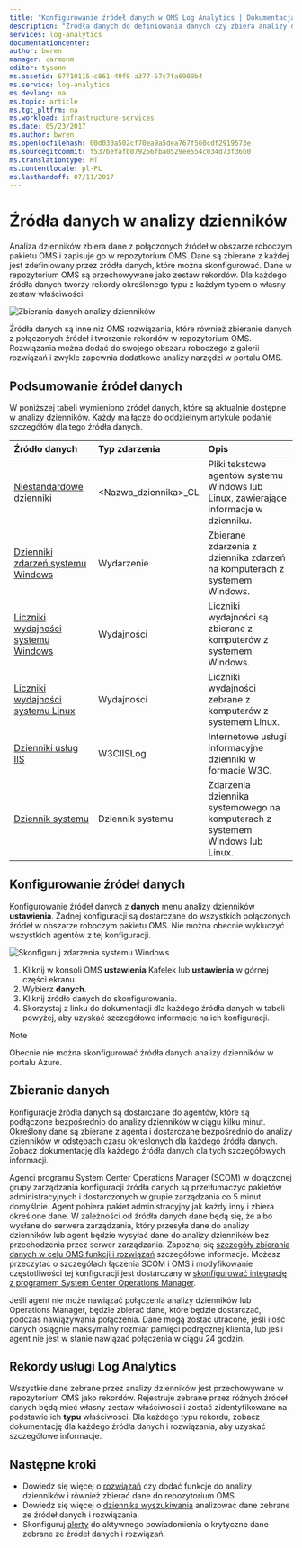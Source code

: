 ```yaml
---
title: "Konfigurowanie źródeł danych w OMS Log Analytics | Dokumentacja firmy Microsoft"
description: "Źródła danych do definiowania danych czy zbiera analizy dzienników z agentów i inne połączenie źródeł.  W tym artykule opisano pojęcia jak analizy dzienników korzysta ze źródeł danych, zawiera szczegółowe informacje o sposobach ich konfigurowania i zawiera podsumowanie dostępnych źródeł danych."
services: log-analytics
documentationcenter: 
author: bwren
manager: carmonm
editor: tysonn
ms.assetid: 67710115-c861-40f8-a377-57c7fa6909b4
ms.service: log-analytics
ms.devlang: na
ms.topic: article
ms.tgt_pltfrm: na
ms.workload: infrastructure-services
ms.date: 05/23/2017
ms.author: bwren
ms.openlocfilehash: 00d030a502cf70ea9a5dea767f560cdf2919573e
ms.sourcegitcommit: f537befafb079256fba0529ee554c034d73f36b0
ms.translationtype: MT
ms.contentlocale: pl-PL
ms.lasthandoff: 07/11/2017
---
```

# <a name="data-sources-in-log-analytics"></a>Źródła danych w analizy dzienników
Analiza dzienników zbiera dane z połączonych źródeł w obszarze roboczym pakietu OMS i zapisuje go w repozytorium OMS.  Dane są zbierane z każdej jest zdefiniowany przez źródła danych, które można skonfigurować.  Dane w repozytorium OMS są przechowywane jako zestaw rekordów.  Dla każdego źródła danych tworzy rekordy określonego typu z każdym typem o własny zestaw właściwości.

![Zbierania danych analizy dzienników](./media/log-analytics-data-sources/overview.png)

Źródła danych są inne niż OMS rozwiązania, które również zbieranie danych z połączonych źródeł i tworzenie rekordów w repozytorium OMS.  Rozwiązania można dodać do swojego obszaru roboczego z galerii rozwiązań i zwykle zapewnia dodatkowe analizy narzędzi w portalu OMS.  

## <a name="summary-of-data-sources"></a>Podsumowanie źródeł danych
W poniższej tabeli wymieniono źródeł danych, które są aktualnie dostępne w analizy dzienników.  Każdy ma łącze do oddzielnym artykule podanie szczegółów dla tego źródła danych.

| Źródło danych | Typ zdarzenia | Opis |
|:--- |:--- |:--- |
| [Niestandardowe dzienniki](log-analytics-data-sources-custom-logs.md) |\<Nazwa_dziennika\>_CL |Pliki tekstowe agentów systemu Windows lub Linux, zawierające informacje w dzienniku. |
| [Dzienniki zdarzeń systemu Windows](log-analytics-data-sources-windows-events.md) |Wydarzenie |Zbierane zdarzenia z dziennika zdarzeń na komputerach z systemem Windows. |
| [Liczniki wydajności systemu Windows](log-analytics-data-sources-performance-counters.md) |Wydajności |Liczniki wydajności są zbierane z komputerów z systemem Windows. |
| [Liczniki wydajności systemu Linux](log-analytics-data-sources-performance-counters.md) |Wydajności |Liczniki wydajności zebrane z komputerów z systemem Linux. |
| [Dzienniki usług IIS](log-analytics-data-sources-iis-logs.md) |W3CIISLog |Internetowe usługi informacyjne dzienniki w formacie W3C. |
| [Dziennik systemu](log-analytics-data-sources-syslog.md) |Dziennik systemu |Zdarzenia dziennika systemowego na komputerach z systemem Windows lub Linux. |

## <a name="configuring-data-sources"></a>Konfigurowanie źródeł danych
Konfigurowanie źródeł danych z **danych** menu analizy dzienników **ustawienia**.  Żadnej konfiguracji są dostarczane do wszystkich połączonych źródeł w obszarze roboczym pakietu OMS.  Nie można obecnie wykluczyć wszystkich agentów z tej konfiguracji.

![Skonfiguruj zdarzenia systemu Windows](./media/log-analytics-data-sources/configure-events.png)

1. Kliknij w konsoli OMS **ustawienia** Kafelek lub **ustawienia** w górnej części ekranu.
2. Wybierz **danych**.
3. Kliknij źródło danych do skonfigurowania.
4. Skorzystaj z linku do dokumentacji dla każdego źródła danych w tabeli powyżej, aby uzyskać szczegółowe informacje na ich konfiguracji.

> [!NOTE]
> Obecnie nie można skonfigurować źródła danych analizy dzienników w portalu Azure.

## <a name="data-collection"></a>Zbieranie danych
Konfiguracje źródła danych są dostarczane do agentów, które są podłączone bezpośrednio do analizy dzienników w ciągu kilku minut.  Określony dane są zbierane z agenta i dostarczane bezpośrednio do analizy dzienników w odstępach czasu określonych dla każdego źródła danych.  Zobacz dokumentację dla każdego źródła danych dla tych szczegółowych informacji.

Agenci programu System Center Operations Manager (SCOM) w dołączonej grupy zarządzania konfiguracji źródła danych są przetłumaczyć pakietów administracyjnych i dostarczonych w grupie zarządzania co 5 minut domyślnie.  Agent pobiera pakiet administracyjny jak każdy inny i zbiera określone dane. W zależności od źródła danych dane będą się, że albo wysłane do serwera zarządzania, który przesyła dane do analizy dzienników lub agent będzie wysyłać dane do analizy dzienników bez przechodzenia przez serwer zarządzania. Zapoznaj się [szczegóły zbierania danych w celu OMS funkcji i rozwiązań](log-analytics-add-solutions.md#data-collection-details) szczegółowe informacje.  Możesz przeczytać o szczegółach łączenia SCOM i OMS i modyfikowanie częstotliwości tej konfiguracji jest dostarczany w [skonfigurować integrację z programem System Center Operations Manager](log-analytics-om-agents.md).

Jeśli agent nie może nawiązać połączenia analizy dzienników lub Operations Manager, będzie zbierać dane, które będzie dostarczać, podczas nawiązywania połączenia.  Dane mogą zostać utracone, jeśli ilość danych osiągnie maksymalny rozmiar pamięci podręcznej klienta, lub jeśli agent nie jest w stanie nawiązać połączenia w ciągu 24 godzin.

## <a name="log-analytics-records"></a>Rekordy usługi Log Analytics
Wszystkie dane zebrane przez analizy dzienników jest przechowywane w repozytorium OMS jako rekordów.  Rejestruje zebrane przez różnych źródeł danych będą mieć własny zestaw właściwości i zostać zidentyfikowane na podstawie ich **typu** właściwości.  Dla każdego typu rekordu, zobacz dokumentację dla każdego źródła danych i rozwiązania, aby uzyskać szczegółowe informacje.

## <a name="next-steps"></a>Następne kroki
* Dowiedz się więcej o [rozwiązań](log-analytics-add-solutions.md) czy dodać funkcje do analizy dzienników i również zbierać dane do repozytorium OMS.
* Dowiedz się więcej o [dziennika wyszukiwania](log-analytics-log-searches.md) analizować dane zebrane ze źródeł danych i rozwiązania.  
* Skonfiguruj [alerty](log-analytics-alerts.md) do aktywnego powiadomienia o krytyczne dane zebrane ze źródeł danych i rozwiązań.
